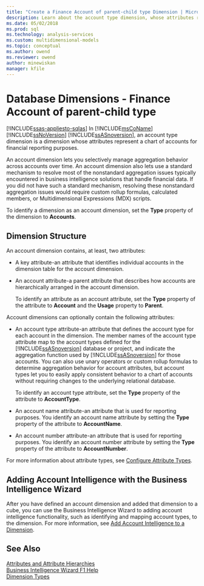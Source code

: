 ```yaml
---
title: "Create a Finance Account of parent-child type Dimension | Microsoft Docs"
description: Learn about the account type dimension, whose attributes represent a chart of accounts for financial reporting purposes.
ms.date: 05/02/2018
ms.prod: sql
ms.technology: analysis-services
ms.custom: multidimensional-models
ms.topic: conceptual
ms.author: owend
ms.reviewer: owend
author: minewiskan
manager: kfile
---
```

# Database Dimensions - Finance Account of parent-child type
[!INCLUDE[ssas-appliesto-sqlas](../includes/ssas-appliesto-sqlas.md)]
  In [!INCLUDE[msCoName](../includes/msconame-md.md)] [!INCLUDE[ssNoVersion](../includes/ssnoversion-md.md)] [!INCLUDE[ssASnoversion](../includes/ssasnoversion-md.md)], an account type dimension is a dimension whose attributes represent a chart of accounts for financial reporting purposes.  
  
 An account dimension lets you selectively manage aggregation behavior across accounts over time. An account dimension also lets use a standard mechanism to resolve most of the nonstandard aggregation issues typically encountered in business intelligence solutions that handle financial data. If you did not have such a standard mechanism, resolving these nonstandard aggregation issues would require custom rollup formulas, calculated members, or Multidimensional Expressions (MDX) scripts.  
  
 To identify a dimension as an account dimension, set the **Type** property of the dimension to **Accounts**.  
  
## Dimension Structure  
 An account dimension contains, at least, two attributes:  
  
-   A key attribute-an attribute that identifies individual accounts in the dimension table for the account dimension.  
  
-   An account attribute-a parent attribute that describes how accounts are hierarchically arranged in the account dimension.  
  
     To identify an attribute as an account attribute, set the **Type** property of the attribute to **Account** and the **Usage** property to **Parent**.  
  
 Account dimensions can optionally contain the following attributes:  
  
-   An account type attribute-an attribute that defines the account type for each account in the dimension. The member names of the account type attribute map to the account types defined for the [!INCLUDE[ssASnoversion](../includes/ssasnoversion-md.md)] database or project, and indicate the aggregation function used by [!INCLUDE[ssASnoversion](../includes/ssasnoversion-md.md)] for those accounts. You can also use unary operators or custom rollup formulas to determine aggregation behavior for account attributes, but account types let you to easily apply consistent behavior to a chart of accounts without requiring changes to the underlying relational database.  
  
     To identify an account type attribute, set the **Type** property of the attribute to **AccountType**.  
  
-   An account name attribute-an attribute that is used for reporting purposes. You identify an account name attribute by setting the **Type** property of the attribute to **AccountName**.  
  
-   An account number attribute-an attribute that is used for reporting purposes. You identify an account number attribute by setting the **Type** property of the attribute to **AccountNumber**.  
  
 For more information about attribute types, see [Configure Attribute Types](../../analysis-services/multidimensional-models/attribute-properties-configure-attribute-types.md).  
  
## Adding Account Intelligence with the Business Intelligence Wizard  
 After you have defined an account dimension and added that dimension to a cube, you can use the Business Intelligence Wizard to adding account intelligence functionality, such as identifying and mapping account types, to the dimension. For more information, see [Add Account Intelligence to a Dimension](../../analysis-services/multidimensional-models/bi-wizard-add-account-intelligence-to-a-dimension.md).  
  
## See Also  
 [Attributes and Attribute Hierarchies](../../analysis-services/multidimensional-models-olap-logical-dimension-objects/attributes-and-attribute-hierarchies.md)   
 [Business Intelligence Wizard F1 Help](../analysis-services-overview.md?viewFallbackFrom=sql-server-ver15)   
 [Dimension Types](../../analysis-services/multidimensional-models-olap-logical-dimension-objects/database-dimension-properties-types.md)  
  
